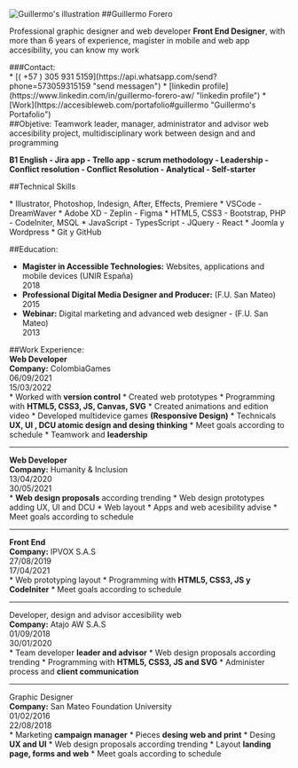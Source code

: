 <div markdown='1'>
<div markdown='1'>
<div class="tex-a-c" markdown='1'>
<img src=https://accesibleweb.com/img/guillermo-developer-aw.webp alt="Guillermo&apos;s illustration">
##<i class="fa-solid fa-angle-left"></i>Guillermo Forero</i><i class="fa-solid fa-chevron-right"></i>
<p class="tex-a-j">Professional graphic designer and web developer <strong> Front End Designer</strong>,
with more than 6 years of experience, magister in mobile and web app accesibility, you can know my work</p>
</div>
</div>
<div markdown='1'>
###Contact:
<div class='lis-s-n' markdown='1'>
* <i class="fa-brands fa-whatsapp col-g"></i>  [( +57 ) 305 931 5159](https://api.whatsapp.com/send?phone=573059315159 "send messagen")
* <i class="fa-brands fa-linkedin col-b"></i> [linkedin profile](https://www.linkedin.com/in/guillermo-forero-aw/ "linkedin profile")
* <i class="fa-solid fa-briefcase"></i> [Work](https://accesibleweb.com/portafolio#guillermo "Guillermo's Portafolio")
</div>
##Objetive:
Teamwork leader, manager, administrator and advisor web accesibility project, multidisciplinary work between design and and programming

**B1 English - Jira app - Trello app - scrum methodology - Leadership - Conflict resolution - Conflict Resolution - Analytical - Self-starter**

##Technical Skills
<div class='lis-s-n' markdown='1'>
* <i class="fas fa-bezier-curve col-g "></i> Illustrator, Photoshop, Indesign, After, Effects, Premiere
* <i class="fas fa-laptop-code col-g "></i> VSCode - DreamWaver
* <i class="fab fa-figma col-g "></i> Adobe XD - Zeplin - Figma
* <i class="fas fa-code col-g "></i> HTML5, CSS3 - Bootstrap, PHP - Codelniter, MSQL
* <i class="fab fa-js col-g "></i> JavaScript - TypesScript - JQuery - React
* <i class="fab fa-wordpress-simple col-bl "></i> Joomla y Wordpress
* <i class="fas fa-code-merge col-bl "></i> Git y GitHub
</div>

##Education:
- **Magister in Accessible Technologies:**
Websites, applications and mobile devices (UNIR España) <div class="fechas">2018</div>
- **Professional Digital Media Designer and Producer:** (F.U. San Mateo) <div class="fechas">2015</div>
- **Webinar:** Digital marketing and advanced web designer - (F.U. San Mateo) <div class="fechas">2013</div>
</div>
</div>
<div markdown='1'>
##Work Experience:

<div class='dis-g-2-a'>
<div>
<div class='fon-s-1d2 col-r fon-w-b'><strong>Web Developer</strong></div>
<div><strong>Company:</strong> ColombiaGames</div>
</div>
<div>
<div class="fechas">
<div>06/09/2021</div>
<div>15/03/2022</div>
</div>
</div>
</div>
* Worked with <strong>version control</strong>
* Created web prototypes
* Programming with  <strong>HTML5, CSS3, JS, Canvas, SVG</strong>
* Created animations and edition video
* Developed multidevice games <strong>(Responsive Design)</strong>
* Technicals <strong>UX, UI , DCU atomic design and desing thinking</strong>
* Meet goals according to schedule
* Teamwork and <strong>leadership</strong>
<hr>
<div class='dis-g-2-a'>
<div>
<div class='fon-s-1d2 col-b fon-w-b'><strong>Web Developer</strong></div>
<div><strong>Company:</strong> Humanity & Inclusion</div>
</div>
<div>
<div class="fechas">
<div>13/04/2020</div>
<div>30/05/2021</div>
</div>
</div>
</div>
* <strong>Web design proposals</strong> according trending
* Web design prototypes adding UX, UI and DCU
* Web layout
* Apps and web acesibility advise
* Meet goals according to schedule
<hr>
<div class='dis-g-2'>
<div>
<div class='fon-s-1d2 col-p fon-w-b'><strong>Front End</strong></div>
<div><strong>Company:</strong> IPVOX S.A.S</div>
</div>
<div>
<div class="fechas">
<div>27/08/2019</div>
<div>17/04/2021</div>
</div>
</div>
</div>
* Web prototyping layout
* Programming with <strong>HTML5, CSS3, JS y Codelniter</strong>
* Meet goals according to schedule
<hr>
<div class='dis-g-2-a'>
<div>
<div class='fon-s-1d2 col-yg fon-w-b'>Developer, design and advisor accesibility web</div>
<div><strong>Company:</strong> Atajo AW S.A.S</div>
</div>
<div>
<div class="fechas">
<div>01/09/2018</div>
<div>30/01/2020</div>
</div>
</div>
</div>
* Team developer <strong>leader and advisor</strong>
* Web design proposals according trending
* Programming with <strong>HTML5, CSS3, JS and SVG</strong>
* Administer process and <strong>client communication</strong>
<hr>
<div class='dis-g-2-a'>
<div>
<div class='fon-s-1d2 col-rr fon-w-b'>Graphic Designer</div>
<div><strong>Company:</strong> San Mateo Foundation University</div>
</div>
<div>
<div class="fechas">
<div>01/02/2016</div>
<div>22/08/2018</div>
</div>
</div>
</div>
* Marketing <strong>campaign manager</strong>
* Pieces <strong>desing web and print</strong>
* Desing <strong>UX and UI</strong>
* Web design proposals according trending
* Layout <strong>landing page, forms and web</strong>
* Meet goals according to schedule
</div>